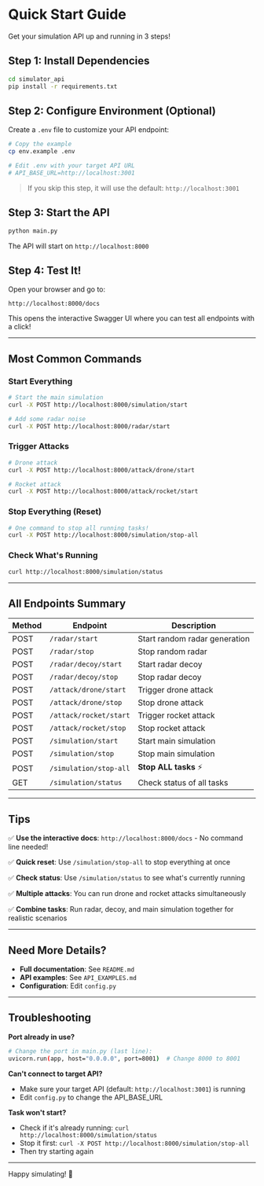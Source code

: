 # Quick Start Guide

Get your simulation API up and running in 3 steps!

## Step 1: Install Dependencies

```bash
cd simulator_api
pip install -r requirements.txt
```

## Step 2: Configure Environment (Optional)

Create a `.env` file to customize your API endpoint:

```bash
# Copy the example
cp env.example .env

# Edit .env with your target API URL
# API_BASE_URL=http://localhost:3001
```

> If you skip this step, it will use the default: `http://localhost:3001`

## Step 3: Start the API

```bash
python main.py
```

The API will start on `http://localhost:8000`

## Step 4: Test It!

Open your browser and go to:
```
http://localhost:8000/docs
```

This opens the interactive Swagger UI where you can test all endpoints with a click!

---

## Most Common Commands

### Start Everything
```bash
# Start the main simulation
curl -X POST http://localhost:8000/simulation/start

# Add some radar noise
curl -X POST http://localhost:8000/radar/start
```

### Trigger Attacks
```bash
# Drone attack
curl -X POST http://localhost:8000/attack/drone/start

# Rocket attack
curl -X POST http://localhost:8000/attack/rocket/start
```

### Stop Everything (Reset)
```bash
# One command to stop all running tasks!
curl -X POST http://localhost:8000/simulation/stop-all
```

### Check What's Running
```bash
curl http://localhost:8000/simulation/status
```

---

## All Endpoints Summary

| Method | Endpoint | Description |
|--------|----------|-------------|
| POST | `/radar/start` | Start random radar generation |
| POST | `/radar/stop` | Stop random radar |
| POST | `/radar/decoy/start` | Start radar decoy |
| POST | `/radar/decoy/stop` | Stop radar decoy |
| POST | `/attack/drone/start` | Trigger drone attack |
| POST | `/attack/drone/stop` | Stop drone attack |
| POST | `/attack/rocket/start` | Trigger rocket attack |
| POST | `/attack/rocket/stop` | Stop rocket attack |
| POST | `/simulation/start` | Start main simulation |
| POST | `/simulation/stop` | Stop main simulation |
| POST | `/simulation/stop-all` | **Stop ALL tasks** ⚡ |
| GET | `/simulation/status` | Check status of all tasks |

---

## Tips

✅ **Use the interactive docs**: `http://localhost:8000/docs` - No command line needed!

✅ **Quick reset**: Use `/simulation/stop-all` to stop everything at once

✅ **Check status**: Use `/simulation/status` to see what's currently running

✅ **Multiple attacks**: You can run drone and rocket attacks simultaneously

✅ **Combine tasks**: Run radar, decoy, and main simulation together for realistic scenarios

---

## Need More Details?

- **Full documentation**: See `README.md`
- **API examples**: See `API_EXAMPLES.md`
- **Configuration**: Edit `config.py`

---

## Troubleshooting

**Port already in use?**
```bash
# Change the port in main.py (last line):
uvicorn.run(app, host="0.0.0.0", port=8001)  # Change 8000 to 8001
```

**Can't connect to target API?**
- Make sure your target API (default: `http://localhost:3001`) is running
- Edit `config.py` to change the API_BASE_URL

**Task won't start?**
- Check if it's already running: `curl http://localhost:8000/simulation/status`
- Stop it first: `curl -X POST http://localhost:8000/simulation/stop-all`
- Then try starting again

---

Happy simulating! 🚀

